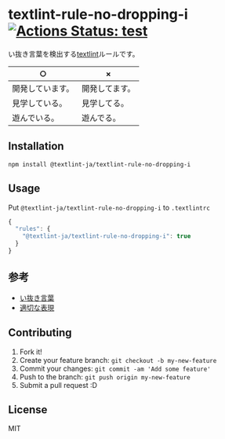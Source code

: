# textlint-rule-no-dropping-i [![Actions Status: test](https://github.com/textlint-ja/textlint-rule-no-dropping-i/workflows/test/badge.svg)](https://github.com/textlint-ja/textlint-rule-no-dropping-i/actions?query=workflow%3A"test")

い抜き言葉を検出する[textlint](https://github.com/textlint/textlint "textlint")ルールです。

| ○ | × |
| --- | --- |
| 開発しています。 | 開発してます。 |
| 見学している。 | 見学してる。 |
| 遊んでいる。 | 遊んでる。 |

## Installation

    npm install @textlint-ja/textlint-rule-no-dropping-i

## Usage

Put `@textlint-ja/textlint-rule-no-dropping-i` to `.textlintrc`

```js
{
  "rules": {
    "@textlint-ja/textlint-rule-no-dropping-i": true
  }
}
```

## 参考

- [い抜き言葉](https://www.students.keio.ac.jp/hy/law/class/registration/files/a1399948036427.pdf)
- [適切な表現](https://www.nhk.or.jp/kokokoza/tv/basickokugo/archive/basic_kokugo_20.pdf)

## Contributing

1. Fork it!
2. Create your feature branch: `git checkout -b my-new-feature`
3. Commit your changes: `git commit -am 'Add some feature'`
4. Push to the branch: `git push origin my-new-feature`
5. Submit a pull request :D

## License

MIT

